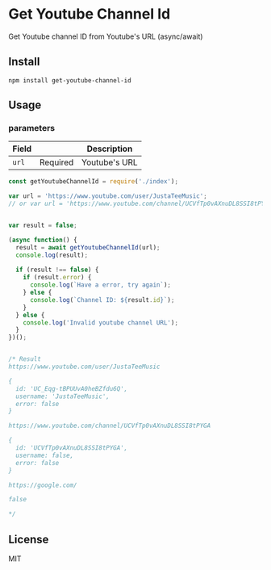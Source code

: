 # Get Youtube Channel Id

Get Youtube channel ID from Youtube's URL (async/await)

## Install

```
npm install get-youtube-channel-id
```

## Usage

### parameters

| Field |          | Description   |
|-------|----------|---------------|
|`url`  | Required | Youtube's URL |


```js
const getYoutubeChannelId = require('./index');

var url = 'https://www.youtube.com/user/JustaTeeMusic';
// or var url = 'https://www.youtube.com/channel/UCVfTp0vAXnuDL8SSI8tPYGA';


var result = false;

(async function() {
  result = await getYoutubeChannelId(url);
  console.log(result);
  
  if (result !== false) {
    if (result.error) {
      console.log(`Have a error, try again`);
    } else {
      console.log(`Channel ID: ${result.id}`);
    }
  } else {
    console.log('Invalid youtube channel URL');
  }
})();


/* Result
https://www.youtube.com/user/JustaTeeMusic

{
  id: 'UC_Eqg-tBPUUvA0heBZfdu6Q',
  username: 'JustaTeeMusic',
  error: false
}

https://www.youtube.com/channel/UCVfTp0vAXnuDL8SSI8tPYGA

{
  id: 'UCVfTp0vAXnuDL8SSI8tPYGA',
  username: false,
  error: false
}

https://google.com/

false

*/
```

## License

MIT
